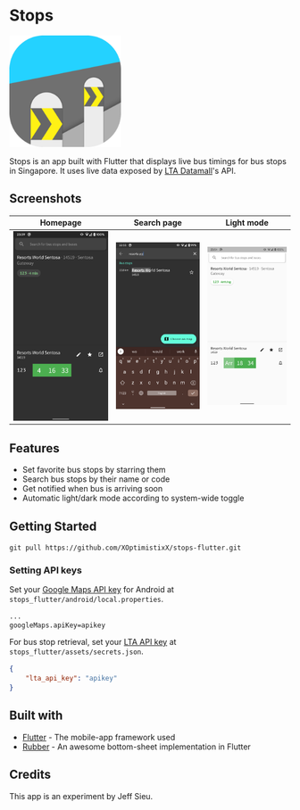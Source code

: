 # Stops
<img src="assets/images/icon/icon_squircle.png" width="200" height="200" />

Stops is an app built with Flutter that displays live bus timings for bus stops in Singapore.
It uses live data exposed by [LTA Datamall](https://www.mytransport.sg/content/mytransport/home/dataMall.html)'s API.

## Screenshots
| Homepage | Search page | Light mode |
|---------|---------|---------|
|![](assets/images/screenshots/screenshot1.png) | ![](assets/images/screenshots/screenshot2.png) | ![](assets/images/screenshots/screenshot3.png)|

## Features
 - Set favorite bus stops by starring them
 - Search bus stops by their name or code
 - Get notified when bus is arriving soon
 - Automatic light/dark mode according to system-wide toggle
 

## Getting Started
 ```
 git pull https://github.com/XOptimistixX/stops-flutter.git
 ```
 
### Setting API keys
Set your [Google Maps API key](https://console.cloud.google.com/google/maps-apis/overview) for Android at `stops_flutter/android/local.properties`.
 ```properties
...
googleMaps.apiKey=apikey
 ```

 
 For bus stop retrieval, set your [LTA API key](https://www.mytransport.sg/content/mytransport/home/dataMall/request-for-api.html) at `stops_flutter/assets/secrets.json`. 
 ```json
 {
     "lta_api_key": "apikey"
 }
 ```
 
## Built with
 - [Flutter](https://flutter.dev/) - The mobile-app framework used
 - [Rubber](https://github.com/mcrovero/rubber) - An awesome bottom-sheet implementation in Flutter

## Credits
This app is an experiment by Jeff Sieu.
